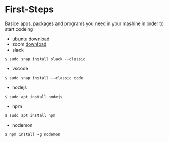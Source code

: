 # First-Steps

Basice apps, packages and programs you need in your mashine in order to start codeing 

* ubuntu [download](https://ubuntu.com/tutorials/install-ubuntu-desktop#1-overview)
* zoom [download](https://support.zoom.us/hc/en-us/articles/204206269-Installing-or-updating-Zoom-on-Linux)
* slack
````
$ sudo snap install slack --classic
````
* vscode 
````
$ sudo snap install --classic code
````
* nodejs
````
$ sudo apt install nodejs
````
* npm 
````
$ sudo apt install npm
````
* nodemon
````
$ npm install -g nodemon
````

